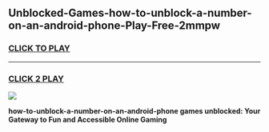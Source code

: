 
## Unblocked-Games-how-to-unblock-a-number-on-an-android-phone-Play-Free-2mmpw
<h3>
<a href="https://premium76.site?title=how-to-unblock-a-number-on-an-android-phone&ref=12A">CLICK TO PLAY</a></h3>
<hr>

<h3>
<a href="https://premium76.site?title=how-to-unblock-a-number-on-an-android-phone&ref=12A">CLICK 2 PLAY</a>
  
</h3>

<a href="https://premium76.site?title=how-to-unblock-a-number-on-an-android-phone&ref=12A"><img src="https://clearcache.store/games.png"></a>


**how-to-unblock-a-number-on-an-android-phone games unblocked: Your Gateway to Fun and Accessible Online Gaming**
